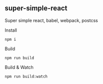 ## super-simple-react

Super simple react, babel, webpack, postcss 



Install
```
npm i
```


Build
```
npm run build
```


Build & Watch
```
npm run build:watch
```